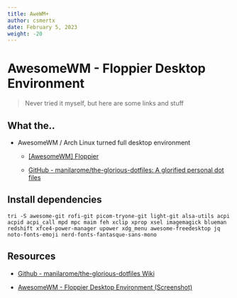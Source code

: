 ```yaml
---
title: AweWM+
author: csmertx
date: February 5, 2023
weight: -20
---
```


# AwesomeWM - Floppier Desktop Environment

> Never tried it myself, but here are some links and stuff

## What the..

- AwesomeWM / Arch Linux turned full desktop environment

    - [[AwesomeWM] Floppier](https://www.reddit.com/r/unixporn/comments/fhd70d/awesomewm_floppier/)

    - [GitHub - manilarome/the-glorious-dotfiles: A glorified personal dot files
](https://github.com/manilarome/the-glorious-dotfiles)

## Install dependencies

```
tri -S awesome-git rofi-git picom-tryone-git light-git alsa-utils acpi acpid acpi_call mpd mpc maim feh xclip xprop xsel imagemagick blueman redshift xfce4-power-manager upower xdg_menu awesome-freedesktop jq noto-fonts-emoji nerd-fonts-fantasque-sans-mono
```

## Resources

- [Github - manilarome/the-glorious-dotfiles Wiki](https://github.com/manilarome/the-glorious-dotfiles/wiki)

- [AwesomeWM - Floppier Desktop Environment (Screenshot)](https://i.redd.it/5mjm5s90e7m41.png)
